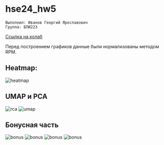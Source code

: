# hse24_hw5

```Выполнил: Иванов Георгий Ярославович ``` \
```Группа: БПИ223```

[Ссылка на колаб](https://colab.research.google.com/drive/1mwPq0rNPE6K3troA0Z07LsZNA58-PG8_?usp=sharing)

Перед построением графиков данные были нормализованы методом RPM.

## Heatmap:

![heatmap](./img/heatmap.png)

## UMAP и PCA

![rca](./img/rca.png)
![umap](./img/umap.png)

## Бонусная часть 

![bonus](./img/bonus_first.png)
![bonus](./img/bonus_second.png)
![bonus](./img/bonus_third.png)
![bonus](./img/bonus_fourth.png)
